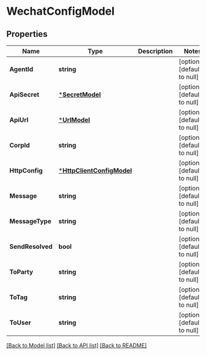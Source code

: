 # WechatConfigModel

## Properties
Name | Type | Description | Notes
------------ | ------------- | ------------- | -------------
**AgentId** | **string** |  | [optional] [default to null]
**ApiSecret** | [***SecretModel**](Secret.md) |  | [optional] [default to null]
**ApiUrl** | [***UrlModel**](URL.md) |  | [optional] [default to null]
**CorpId** | **string** |  | [optional] [default to null]
**HttpConfig** | [***HttpClientConfigModel**](HTTPClientConfig.md) |  | [optional] [default to null]
**Message** | **string** |  | [optional] [default to null]
**MessageType** | **string** |  | [optional] [default to null]
**SendResolved** | **bool** |  | [optional] [default to null]
**ToParty** | **string** |  | [optional] [default to null]
**ToTag** | **string** |  | [optional] [default to null]
**ToUser** | **string** |  | [optional] [default to null]

[[Back to Model list]](../README.md#documentation-for-models) [[Back to API list]](../README.md#documentation-for-api-endpoints) [[Back to README]](../README.md)


